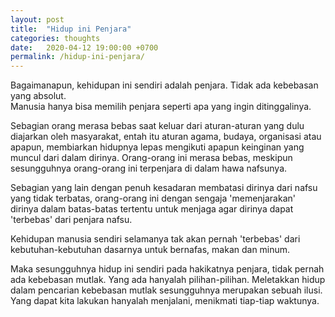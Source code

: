 ```yaml
---
layout: post
title:  "Hidup ini Penjara"
categories: thoughts
date:   2020-04-12 19:00:00 +0700
permalink: /hidup-ini-penjara/
---
```


Bagaimanapun, kehidupan ini sendiri adalah penjara. Tidak ada kebebasan yang absolut.  
Manusia hanya bisa memilih penjara seperti apa yang ingin ditinggalinya.

Sebagian orang merasa bebas saat keluar dari aturan-aturan yang dulu diajarkan oleh masyarakat,
entah itu aturan agama, budaya, organisasi atau apapun, membiarkan hidupnya lepas mengikuti apapun
keinginan yang muncul dari dalam dirinya. Orang-orang ini merasa bebas, meskipun sesungguhnya
orang-orang ini terpenjara di dalam hawa nafsunya.

Sebagian yang lain dengan penuh kesadaran membatasi dirinya dari nafsu yang tidak terbatas,
orang-orang ini dengan sengaja 'memenjarakan' dirinya dalam batas-batas tertentu untuk menjaga
agar dirinya dapat 'terbebas' dari penjara nafsu.

Kehidupan manusia sendiri selamanya tak akan pernah 'terbebas' dari kebutuhan-kebutuhan
dasarnya untuk bernafas, makan dan minum.

Maka sesungguhnya hidup ini sendiri pada hakikatnya penjara, tidak pernah ada kebebasan mutlak.
Yang ada hanyalah pilihan-pilihan.
Meletakkan hidup dalam pencarian kebebasan mutlak sesungguhnya merupakan sebuah ilusi.
Yang dapat kita lakukan hanyalah menjalani, menikmati tiap-tiap waktunya.
